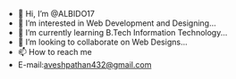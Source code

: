 - 👋 Hi, I’m @ALBIDO17
- 👀 I’m interested in Web Development and Designing...
- 🌱 I’m currently learning B.Tech Information Technology...
- 💞️ I’m looking to collaborate on Web Designs...
- 📫 How to reach me
- E-mail:aveshpathan432@gmail.com
  

<!---
ALBIDO17/ALBIDO17 is a ✨ special ✨ repository because its `README.md` (this file) appears on your GitHub profile.
You can click the Preview link to take a look at your changes.
--->
